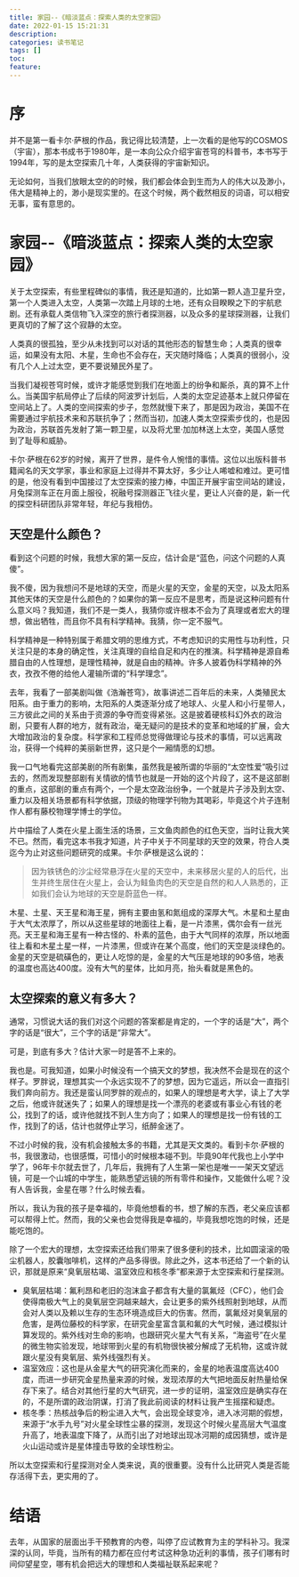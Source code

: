 ```yaml
---
title: 家园--《暗淡蓝点：探索人类的太空家园》
date: 2022-01-15 15:21:31
description: 
categories: 读书笔记
tags: [] 
toc: 
feature: 
---
```


# 序
并不是第一看卡尔·萨根的作品，我记得比较清楚，上一次看的是他写的COSMOS（宇宙），那本书成书于1980年，是一本向公众介绍宇宙苍穹的科普书，本书写于1994年，写的是太空探索几十年，人类获得的宇宙新知识。

无论如何，当我们放眼太空的的时候，我们都会体会到生而为人的伟大以及渺小，伟大是精神上的，渺小是现实里的。在这个时候，两个截然相反的词语，可以相安无事，蛮有意思的。

<!-- more -->

# 家园--《暗淡蓝点：探索人类的太空家园》

关于太空探索，有些里程碑似的事情，我还是知道的，比如第一颗人造卫星升空，第一个人类进入太空，人类第一次踏上月球的土地，还有众目睽睽之下的宇航悲剧。还有承载人类信物飞入深空的旅行者探测器，以及众多的星球探测器，让我们更真切的了解了这个寂静的太空。

人类真的很孤独，至少从未找到可以对话的其他形态的智慧生命；人类真的很幸运，如果没有太阳、木星，生命也不会存在，天灾随时降临；人类真的很弱小，没有几个人上过太空，更不要说殖民外星了。

当我们凝视苍穹时候，或许才能感觉到我们在地面上的纷争和厮杀，真的算不上什么。当美国宇航局停止了后续的阿波罗计划后，人类的太空足迹基本上就只停留在空间站上了。人类的空间探索的步子，忽然就慢下来了，那是因为政治，美国不在需要通过宇航技术来和苏联抗争了；然而当初，加速人类太空探索步伐的，也是因为政治，苏联首先发射了第一颗卫星，以及将尤里·加加林送上太空，美国人感觉到了耻辱和威胁。

卡尔·萨根在62岁的时候，离开了世界，是件令人惋惜的事情。这位以出版科普书籍闻名的天文学家，事业和家庭上过得并不算太好，多少让人唏嘘和难过。更可惜的是，他没有看到中国接过了太空探索的接力棒，中国正开展宇宙空间站的建设，月兔探测车正在月面上服役，祝融号探测器正飞往火星，更让人兴奋的是，新一代的探空科研团队非常年轻，年纪与我相仿。

## 天空是什么颜色？

看到这个问题的时候，我想大家的第一反应，估计会是“蓝色，问这个问题的人真傻”。

我不傻，因为我想问不是地球的天空，而是火星的天空，金星的天空，以及太阳系其他天体的天空是什么颜色的？如果你的第一反应不是思考，而是说这种问题有什么意义吗？我知道，我们不是一类人，我猜你或许根本不会为了真理或者宏大的理想，做出牺牲，而且你不具有科学精神。我猜，你一定不服气。

科学精神是一种特别属于希腊文明的思维方式，不考虑知识的实用性与功利性，只关注只是的本身的确定性，关注真理的自给自足和内在的推演。科学精神是源自希腊自由的人性理想，是理性精神，就是自由的精神。许多人披着伪科学精神的外衣，孜孜不倦的给他人灌输所谓的“科学理念”。

去年，我看了一部美剧叫做《浩瀚苍穹》，故事讲述二百年后的未来，人类殖民太阳系。由于重力的影响，太阳系的人类逐渐分成了地球人、火星人和小行星带人，三方彼此之间的关系由于资源的争夺而变得紧张。这是披着硬核科幻外衣的政治剧，只要有人群的地方，就有政治，毫无疑问的是技术的变革和地域的扩展，会大大增加政治的复杂度。科学家和工程师总觉得做理论与技术的事情，可以远离政治，获得一个纯粹的美丽新世界，这只是个一厢情愿的幻想。

我一口气地看完这部美剧的所有剧集，虽然我是被所谓的华丽的“太空性爱”吸引过去的，然而发现整部剧有关情欲的情节也就是一开始的这个片段了，这不是这部剧的重点，这部剧的重点有两个，一个是太空政治纷争，一个就是片子涉及到太空、重力以及相关场景都有科学依据，顶级的物理学刊物为其喝彩，毕竟这个片子连制作人都有藤校物理学博士的学位。

片中描绘了人类在火星上面生活的场景，三文鱼肉颜色的红色天空，当时让我大笑不已。然而，看完这本书我才知道，片子中关于不同星球的天空的效果，符合人类迄今为止对这些问题研究的成果。卡尔·萨根是这么说的：

> 因为铁锈色的沙尘经常悬浮在火星的天空中，未来移居火星的人的后代，出生并终生居住在火星上，会认为鲑鱼肉色的天空是自然的和人人熟悉的，正如我们会认为地球的天空是蔚蓝色一样。

木星、土星、天王星和海王星，拥有主要由氢和氮组成的深厚大气。木星和土星由于大气太浓厚了，所以从这些星球的地面往上看，是一片漆黑，偶尔会有一丝光亮。天王星和海王星有一种古怪的、朴素的蓝色，由于大气同样的浓厚，所以地面往上看和木星土星一样，一片漆黑，但或许在某个高度，他们的天空是淡绿色的。金星的天空是硫磺色的，更让人吃惊的是，金星的大气压是地球的90多倍，地表的温度也高达400度。没有大气的星体，比如月亮，抬头看就是黑色的。



## 太空探索的意义有多大？

通常，习惯说大话的我们对这个问题的答案都是肯定的，一个字的话是“大”，两个字的话是“很大”，三个字的话是“非常大”。

可是，到底有多大？估计大家一时是答不上来的。

我也是。可我知道，如果小时候没有一个搞天文的梦想，我决然不会是现在的这个样子。罗胖说，理想其实一个永远实现不了的梦想，因为它遥远，所以会一直指引我们奔向前方。我还是蛮认同罗胖的观点的，如果人的理想是考大学，读上了大学之后，他或许就迷失了；如果人的理想是找一个漂亮的老婆或有事业心有钱的老公，找到了的话，或许他就找不到人生方向了；如果人的理想是找一份有钱的工作，找到了的话，估计也就停止学习，纸醉金迷了。

不过小时候的我，没有机会接触太多的书籍，尤其是天文类的。看到卡尔·萨根的书，我很激动，也很感慨，可惜小的时候根本碰不到。毕竟90年代我也上小学中学了，96年卡尔就去世了，几年后，我拥有了人生第一架也是唯一一架天文望远镜，可是一个山城的中学生，能熟悉望远镜的所有零件和操作，又能做什么呢？没有人告诉我，金星在哪？什么时候去看。

所以，我认为我的孩子是幸福的，毕竟他想看的书，想了解的东西，老父亲应该都可以帮得上忙。然而，我的父亲也会觉得我是幸福的，毕竟我想吃饱的时候，还是能吃饱的。

除了一个宏大的理想，太空探索还给我们带来了很多便利的技术，比如圆滚滚的吸尘机器人，胶囊咖啡机，这样的产品多得很。除此之外，这本书还给了一个新的认识，那就是原来“臭氧层枯竭、温室效应和核冬季”都来源于太空探索和行星探测。

- 臭氧层枯竭：氟利昂和老旧的泡沫盒子都含有大量的氯氟烃（CFC），他们会使得南极大气上的臭氧层空洞越来越大，会让更多的紫外线照射到地球，从而会对人类以及赖以生存的生态环境造成巨大的伤害。然而，氯氟烃对臭氧层的危害，是两位藤校的科学家，在研究金星富含氯和氟的大气时候，通过模拟计算发现的。紫外线对生命的影响，也跟研究火星大气有关系，“海盗号”在火星的微生物实验发现，地球带到火星的有机物很快被分解成了无机物，这或许就跟火星没有臭氧层、紫外线强烈有关。
- 温室效应：这也是从金星大气的研究演化而来的，金星的地表温度高达400度，而进一步研究金星热量来源的时候，发现浓厚的大气把地面反射热量给保存下来了。结合对其他行星的大气研究，进一步的证明，温室效应是确实存在的，不是所谓的政治阴谋，打消了我此前阅读的材料让我产生摇摆和疑虑。
- 核冬季：热核战争后的粉尘进入大气，会出现全球变冷，进入冰河期的假想，来源于“水手九号”对火星全球性尘暴的探测，发现这个时候火星高层大气温度升高了，地表温度下降了，从而引出了对地球出现冰河期的成因猜想，或许是火山运动或许是星体撞击导致的全球性粉尘。

所以太空探索和行星探测对全人类来说，真的很重要。没有什么比研究人类是否能存活得下去，更实用的了。

# 结语

去年，从国家的层面出手干预教育的内卷，叫停了应试教育为主的学科补习。我深深的认同，毕竟，当所有的精力都在应付考试这种急功近利的事情，孩子们哪有时间仰望星空，哪有机会把远大的理想和人类福祉联系起来呢？

